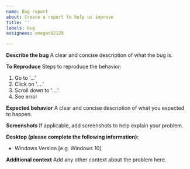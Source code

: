 ```yaml
---
name: Bug report
about: Create a report to help us improve
title: ''
labels: bug
assignees: omegas82128

---
```


**Describe the bug**
A clear and concise description of what the bug is.

**To Reproduce**
Steps to reproduce the behavior:
1. Go to '...'
2. Click on '....'
3. Scroll down to '....'
4. See error

**Expected behavior**
A clear and concise description of what you expected to happen.

**Screenshots**
If applicable, add screenshots to help explain your problem.

**Desktop (please complete the following information):**
 - Windows Version [e.g. Windows 10]

**Additional context**
Add any other context about the problem here.
